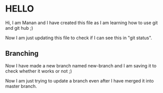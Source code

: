 # HELLO

Hi, I am Manan and I have created this file as I am learning how to use git and git hub ;)

Now I am just updating this file to check if I can see this in "git status".

## Branching

Now I have made a new branch named new-branch and I am saving it to check whether it works or not ;)

Now I am just trying to update a branch even after I have merged it into master branch.
